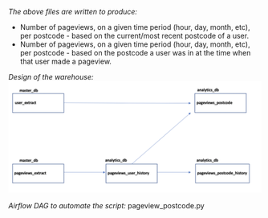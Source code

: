 *The above files are written to produce:*

- Number of pageviews, on a given time period (hour, day, month, etc), per postcode - based on the current/most recent postcode of a user.
- Number of pageviews, on a given time period (hour, day, month, etc), per postcode - based on the postcode a user was in at the time when that user made a pageview.

*Design of the warehouse:*
![alt text](https://github.com/sashadeezauch/page_view/blob/main/Warehouse%20Diagram.png?raw=true)

*Airflow DAG to automate the script:*
pageview_postcode.py
